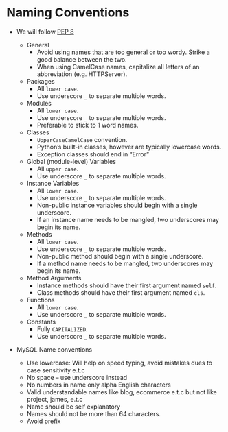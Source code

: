 # Naming Conventions
- We will follow [PEP 8](https://www.python.org/dev/peps/pep-0008/)
  - General
    - Avoid using names that are too general or too wordy. Strike a good balance between the two.
    - When using CamelCase names, capitalize all letters of an abbreviation (e.g. HTTPServer).
  - Packages
    - All `lower case`.
    - Use underscore `_` to separate multiple words.
  - Modules
    - All `lower case`.
    - Use underscore `_` to separate multiple words.
    - Preferable to stick to 1 word names.
  - Classes
    - `UpperCaseCamelCase` convention.
    - Python’s built-in classes, however are typically lowercase words.
    - Exception classes should end in “Error”
  - Global (module-level) Variables
    - All `upper case`.
    - Use underscore `_` to separate multiple words.
  - Instance Variables
    - All `lower case`.
    - Use underscore `_` to separate multiple words.
    - Non-public instance variables should begin with a single underscore.
    - If an instance name needs to be mangled, two underscores may begin its name.
  - Methods
    - All `lower case`.
    - Use underscore `_` to separate multiple words.
    - Non-public method should begin with a single underscore.
    - If a method name needs to be mangled, two underscores may begin its name.
  - Method Arguments
    - Instance methods should have their first argument named `self`.
    - Class methods should have their first argument named `cls`.
  - Functions
    - All `lower case`.
    - Use underscore `_` to separate multiple words.
  - Constants
    - Fully `CAPITALIZED`.
    - Use underscore `_` to separate multiple words.


- MySQL Name conventions
  - Use lowercase: Will help on speed typing, avoid mistakes dues to case sensitivity e.t.c
  - No space – use underscore instead
  - No numbers in name only alpha English characters
  - Valid understandable names like  blog, ecommerce e.t.c but not like project, james, e.t.c
  - Name should be self explanatory
  - Names should not be more than 64 characters.
  - Avoid prefix